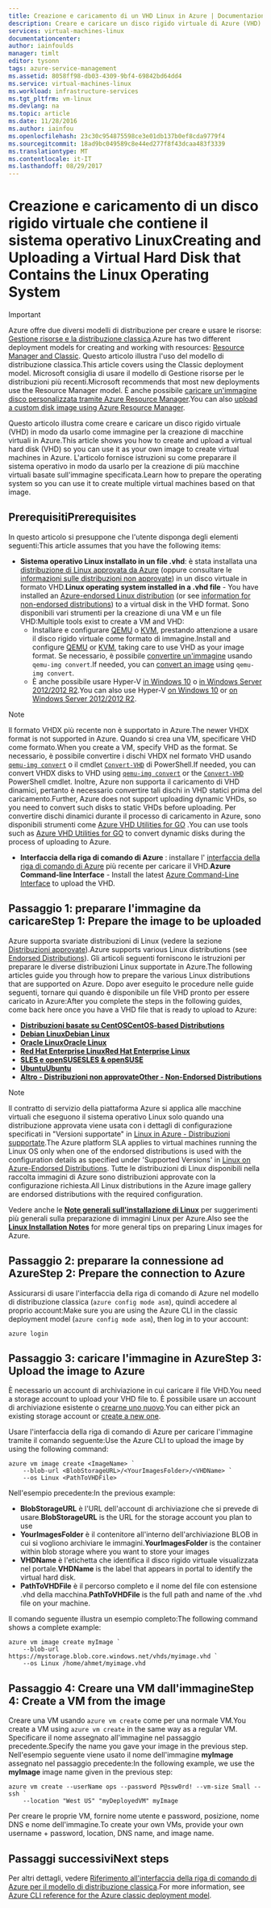 ```yaml
---
title: Creazione e caricamento di un VHD Linux in Azure | Documentazione Microsoft
description: Creare e caricare un disco rigido virtuale di Azure (VHD) contenente il sistema operativo Linux con il modello di distribuzione classica
services: virtual-machines-linux
documentationcenter: 
author: iainfoulds
manager: timlt
editor: tysonn
tags: azure-service-management
ms.assetid: 8058ff98-db03-4309-9bf4-69842bd64dd4
ms.service: virtual-machines-linux
ms.workload: infrastructure-services
ms.tgt_pltfrm: vm-linux
ms.devlang: na
ms.topic: article
ms.date: 11/28/2016
ms.author: iainfou
ms.openlocfilehash: 23c30c954875598ce3e01db137b0ef8cda9779f4
ms.sourcegitcommit: 18ad9bc049589c8e44ed277f8f43dcaa483f3339
ms.translationtype: MT
ms.contentlocale: it-IT
ms.lasthandoff: 08/29/2017
---
```

# <a name="creating-and-uploading-a-virtual-hard-disk-that-contains-the-linux-operating-system"></a><span data-ttu-id="c1cf6-103">Creazione e caricamento di un disco rigido virtuale che contiene il sistema operativo Linux</span><span class="sxs-lookup"><span data-stu-id="c1cf6-103">Creating and Uploading a Virtual Hard Disk that Contains the Linux Operating System</span></span>
> [!IMPORTANT] 
> <span data-ttu-id="c1cf6-104">Azure offre due diversi modelli di distribuzione per creare e usare le risorse: [Gestione risorse e la distribuzione classica](../../../resource-manager-deployment-model.md).</span><span class="sxs-lookup"><span data-stu-id="c1cf6-104">Azure has two different deployment models for creating and working with resources: [Resource Manager and Classic](../../../resource-manager-deployment-model.md).</span></span> <span data-ttu-id="c1cf6-105">Questo articolo illustra l'uso del modello di distribuzione classica.</span><span class="sxs-lookup"><span data-stu-id="c1cf6-105">This article covers using the Classic deployment model.</span></span> <span data-ttu-id="c1cf6-106">Microsoft consiglia di usare il modello di Gestione risorse per le distribuzioni più recenti.</span><span class="sxs-lookup"><span data-stu-id="c1cf6-106">Microsoft recommends that most new deployments use the Resource Manager model.</span></span> <span data-ttu-id="c1cf6-107">È anche possibile [caricare un'immagine disco personalizzata tramite Azure Resource Manager](../upload-vhd.md?toc=%2fazure%2fvirtual-machines%2flinux%2ftoc.json).</span><span class="sxs-lookup"><span data-stu-id="c1cf6-107">You can also [upload a custom disk image using Azure Resource Manager](../upload-vhd.md?toc=%2fazure%2fvirtual-machines%2flinux%2ftoc.json).</span></span>

<span data-ttu-id="c1cf6-108">Questo articolo illustra come creare e caricare un disco rigido virtuale (VHD) in modo da usarlo come immagine per la creazione di macchine virtuali in Azure.</span><span class="sxs-lookup"><span data-stu-id="c1cf6-108">This article shows you how to create and upload a virtual hard disk (VHD) so you can use it as your own image to create virtual machines in Azure.</span></span> <span data-ttu-id="c1cf6-109">L'articolo fornisce istruzioni su come preparare il sistema operativo in modo da usarlo per la creazione di più macchine virtuali basate sull'immagine specificata.</span><span class="sxs-lookup"><span data-stu-id="c1cf6-109">Learn how to prepare the operating system so you can use it to create multiple virtual machines based on that image.</span></span> 


## <a name="prerequisites"></a><span data-ttu-id="c1cf6-110">Prerequisiti</span><span class="sxs-lookup"><span data-stu-id="c1cf6-110">Prerequisites</span></span>
<span data-ttu-id="c1cf6-111">In questo articolo si presuppone che l'utente disponga degli elementi seguenti:</span><span class="sxs-lookup"><span data-stu-id="c1cf6-111">This article assumes that you have the following items:</span></span>

* <span data-ttu-id="c1cf6-112">**Sistema operativo Linux installato in un file .vhd**: è stata installata una [distribuzione di Linux approvata da Azure](../endorsed-distros.md?toc=%2fazure%2fvirtual-machines%2flinux%2ftoc.json) (oppure consultare le [informazioni sulle distribuzioni non approvate](../create-upload-generic.md?toc=%2fazure%2fvirtual-machines%2flinux%2ftoc.json)) in un disco virtuale in formato VHD.</span><span class="sxs-lookup"><span data-stu-id="c1cf6-112">**Linux operating system installed in a .vhd file** - You have installed an [Azure-endorsed Linux distribution](../endorsed-distros.md?toc=%2fazure%2fvirtual-machines%2flinux%2ftoc.json) (or see [information for non-endorsed distributions](../create-upload-generic.md?toc=%2fazure%2fvirtual-machines%2flinux%2ftoc.json)) to a virtual disk in the VHD format.</span></span> <span data-ttu-id="c1cf6-113">Sono disponibili vari strumenti per la creazione di una VM e un file VHD:</span><span class="sxs-lookup"><span data-stu-id="c1cf6-113">Multiple tools exist to create a VM and VHD:</span></span>
  * <span data-ttu-id="c1cf6-114">Installare e configurare [QEMU](https://en.wikibooks.org/wiki/QEMU/Installing_QEMU) o [KVM](http://www.linux-kvm.org/page/RunningKVM), prestando attenzione a usare il disco rigido virtuale come formato di immagine.</span><span class="sxs-lookup"><span data-stu-id="c1cf6-114">Install and configure [QEMU](https://en.wikibooks.org/wiki/QEMU/Installing_QEMU) or [KVM](http://www.linux-kvm.org/page/RunningKVM), taking care to use VHD as your image format.</span></span> <span data-ttu-id="c1cf6-115">Se necessario, è possibile [convertire un'immagine](https://en.wikibooks.org/wiki/QEMU/Images#Converting_image_formats) usando `qemu-img convert`.</span><span class="sxs-lookup"><span data-stu-id="c1cf6-115">If needed, you can [convert an image](https://en.wikibooks.org/wiki/QEMU/Images#Converting_image_formats) using `qemu-img convert`.</span></span>
  * <span data-ttu-id="c1cf6-116">È anche possibile usare Hyper-V [in Windows 10](https://msdn.microsoft.com/virtualization/hyperv_on_windows/quick_start/walkthrough_install) o [in Windows Server 2012/2012 R2](https://technet.microsoft.com/library/hh846766.aspx).</span><span class="sxs-lookup"><span data-stu-id="c1cf6-116">You can also use Hyper-V [on Windows 10](https://msdn.microsoft.com/virtualization/hyperv_on_windows/quick_start/walkthrough_install) or [on Windows Server 2012/2012 R2](https://technet.microsoft.com/library/hh846766.aspx).</span></span>

> [!NOTE]
> <span data-ttu-id="c1cf6-117">Il formato VHDX più recente non è supportato in Azure.</span><span class="sxs-lookup"><span data-stu-id="c1cf6-117">The newer VHDX format is not supported in Azure.</span></span> <span data-ttu-id="c1cf6-118">Quando si crea una VM, specificare VHD come formato.</span><span class="sxs-lookup"><span data-stu-id="c1cf6-118">When you create a VM, specify VHD as the format.</span></span> <span data-ttu-id="c1cf6-119">Se necessario, è possibile convertire i dischi VHDX nel formato VHD usando [`qemu-img convert`](https://en.wikibooks.org/wiki/QEMU/Images#Converting_image_formats) o il cmdlet [`Convert-VHD`](https://technet.microsoft.com/library/hh848454.aspx) di PowerShell.</span><span class="sxs-lookup"><span data-stu-id="c1cf6-119">If needed, you can convert VHDX disks to VHD using [`qemu-img convert`](https://en.wikibooks.org/wiki/QEMU/Images#Converting_image_formats) or the [`Convert-VHD`](https://technet.microsoft.com/library/hh848454.aspx) PowerShell cmdlet.</span></span> <span data-ttu-id="c1cf6-120">Inoltre, Azure non supporta il caricamento di VHD dinamici, pertanto è necessario convertire tali dischi in VHD statici prima del caricamento.</span><span class="sxs-lookup"><span data-stu-id="c1cf6-120">Further, Azure does not support uploading dynamic VHDs, so you need to convert such disks to static VHDs before uploading.</span></span> <span data-ttu-id="c1cf6-121">Per convertire dischi dinamici durante il processo di caricamento in Azure, sono disponibili strumenti come [Azure VHD Utilities for GO](https://github.com/Microsoft/azure-vhd-utils-for-go) .</span><span class="sxs-lookup"><span data-stu-id="c1cf6-121">You can use tools such as [Azure VHD Utilities for GO](https://github.com/Microsoft/azure-vhd-utils-for-go) to convert dynamic disks during the process of uploading to Azure.</span></span>

* <span data-ttu-id="c1cf6-122">**Interfaccia della riga di comando di Azure** : installare l' [interfaccia della riga di comando di Azure](https://docs.microsoft.com/cli/azure/get-started-with-az-cli2) più recente per caricare il VHD.</span><span class="sxs-lookup"><span data-stu-id="c1cf6-122">**Azure Command-line Interface** - Install the latest [Azure Command-Line Interface](https://docs.microsoft.com/cli/azure/get-started-with-az-cli2) to upload the VHD.</span></span>

<span data-ttu-id="c1cf6-123"><a id="prepimage"> </a></span><span class="sxs-lookup"><span data-stu-id="c1cf6-123"><a id="prepimage"> </a></span></span>

## <a name="step-1-prepare-the-image-to-be-uploaded"></a><span data-ttu-id="c1cf6-124">Passaggio 1: preparare l'immagine da caricare</span><span class="sxs-lookup"><span data-stu-id="c1cf6-124">Step 1: Prepare the image to be uploaded</span></span>
<span data-ttu-id="c1cf6-125">Azure supporta svariate distribuzioni di Linux (vedere la sezione [Distribuzioni approvate](../endorsed-distros.md?toc=%2fazure%2fvirtual-machines%2flinux%2ftoc.json)).</span><span class="sxs-lookup"><span data-stu-id="c1cf6-125">Azure supports various Linux distributions (see [Endorsed Distributions](../endorsed-distros.md?toc=%2fazure%2fvirtual-machines%2flinux%2ftoc.json)).</span></span> <span data-ttu-id="c1cf6-126">Gli articoli seguenti forniscono le istruzioni per preparare le diverse distribuzioni Linux supportate in Azure.</span><span class="sxs-lookup"><span data-stu-id="c1cf6-126">The following articles guide you through how to prepare the various Linux distributions that are supported on Azure.</span></span> <span data-ttu-id="c1cf6-127">Dopo aver eseguito le procedure nelle guide seguenti, tornare qui quando è disponibile un file VHD pronto per essere caricato in Azure:</span><span class="sxs-lookup"><span data-stu-id="c1cf6-127">After you complete the steps in the following guides, come back here once you have a VHD file that is ready to upload to Azure:</span></span>

* <span data-ttu-id="c1cf6-128">**[Distribuzioni basate su CentOS](../create-upload-centos.md?toc=%2fazure%2fvirtual-machines%2flinux%2ftoc.json)**</span><span class="sxs-lookup"><span data-stu-id="c1cf6-128">**[CentOS-based Distributions](../create-upload-centos.md?toc=%2fazure%2fvirtual-machines%2flinux%2ftoc.json)**</span></span>
* <span data-ttu-id="c1cf6-129">**[Debian Linux](../debian-create-upload-vhd.md?toc=%2fazure%2fvirtual-machines%2flinux%2ftoc.json)**</span><span class="sxs-lookup"><span data-stu-id="c1cf6-129">**[Debian Linux](../debian-create-upload-vhd.md?toc=%2fazure%2fvirtual-machines%2flinux%2ftoc.json)**</span></span>
* <span data-ttu-id="c1cf6-130">**[Oracle Linux](../oracle-create-upload-vhd.md?toc=%2fazure%2fvirtual-machines%2flinux%2ftoc.json)**</span><span class="sxs-lookup"><span data-stu-id="c1cf6-130">**[Oracle Linux](../oracle-create-upload-vhd.md?toc=%2fazure%2fvirtual-machines%2flinux%2ftoc.json)**</span></span>
* <span data-ttu-id="c1cf6-131">**[Red Hat Enterprise Linux](../redhat-create-upload-vhd.md?toc=%2fazure%2fvirtual-machines%2flinux%2ftoc.json)**</span><span class="sxs-lookup"><span data-stu-id="c1cf6-131">**[Red Hat Enterprise Linux](../redhat-create-upload-vhd.md?toc=%2fazure%2fvirtual-machines%2flinux%2ftoc.json)**</span></span>
* <span data-ttu-id="c1cf6-132">**[SLES e openSUSE](../suse-create-upload-vhd.md?toc=%2fazure%2fvirtual-machines%2flinux%2ftoc.json)**</span><span class="sxs-lookup"><span data-stu-id="c1cf6-132">**[SLES & openSUSE](../suse-create-upload-vhd.md?toc=%2fazure%2fvirtual-machines%2flinux%2ftoc.json)**</span></span>
* <span data-ttu-id="c1cf6-133">**[Ubuntu](../create-upload-ubuntu.md?toc=%2fazure%2fvirtual-machines%2flinux%2ftoc.json)**</span><span class="sxs-lookup"><span data-stu-id="c1cf6-133">**[Ubuntu](../create-upload-ubuntu.md?toc=%2fazure%2fvirtual-machines%2flinux%2ftoc.json)**</span></span>
* <span data-ttu-id="c1cf6-134">**[Altro - Distribuzioni non approvate](../create-upload-generic.md?toc=%2fazure%2fvirtual-machines%2flinux%2ftoc.json)**</span><span class="sxs-lookup"><span data-stu-id="c1cf6-134">**[Other - Non-Endorsed Distributions](../create-upload-generic.md?toc=%2fazure%2fvirtual-machines%2flinux%2ftoc.json)**</span></span>

> [!NOTE]
> <span data-ttu-id="c1cf6-135">Il contratto di servizio della piattaforma Azure si applica alle macchine virtuali che eseguono il sistema operativo Linux solo quando una distribuzione approvata viene usata con i dettagli di configurazione specificati in "Versioni supportate" in [Linux in Azure - Distribuzioni supportate](../endorsed-distros.md?toc=%2fazure%2fvirtual-machines%2flinux%2ftoc.json).</span><span class="sxs-lookup"><span data-stu-id="c1cf6-135">The Azure platform SLA applies to virtual machines running the Linux OS only when one of the endorsed distributions is used with the configuration details as specified under 'Supported Versions' in [Linux on Azure-Endorsed Distributions](../endorsed-distros.md?toc=%2fazure%2fvirtual-machines%2flinux%2ftoc.json).</span></span> <span data-ttu-id="c1cf6-136">Tutte le distribuzioni di Linux disponibili nella raccolta immagini di Azure sono distribuzioni approvate con la configurazione richiesta.</span><span class="sxs-lookup"><span data-stu-id="c1cf6-136">All Linux distributions in the Azure image gallery are endorsed distributions with the required configuration.</span></span>
> 
> 

<span data-ttu-id="c1cf6-137">Vedere anche le **[Note generali sull'installazione di Linux](../create-upload-generic.md#general-linux-installation-notes)** per suggerimenti più generali sulla preparazione di immagini Linux per Azure.</span><span class="sxs-lookup"><span data-stu-id="c1cf6-137">Also see the **[Linux Installation Notes](../create-upload-generic.md#general-linux-installation-notes)** for more general tips on preparing Linux images for Azure.</span></span>

<span data-ttu-id="c1cf6-138"><a id="connect"> </a></span><span class="sxs-lookup"><span data-stu-id="c1cf6-138"><a id="connect"> </a></span></span>

## <a name="step-2-prepare-the-connection-to-azure"></a><span data-ttu-id="c1cf6-139">Passaggio 2: preparare la connessione ad Azure</span><span class="sxs-lookup"><span data-stu-id="c1cf6-139">Step 2: Prepare the connection to Azure</span></span>
<span data-ttu-id="c1cf6-140">Assicurarsi di usare l'interfaccia della riga di comando di Azure nel modello di distribuzione classica (`azure config mode asm`), quindi accedere al proprio account:</span><span class="sxs-lookup"><span data-stu-id="c1cf6-140">Make sure you are using the Azure CLI in the classic deployment model (`azure config mode asm`), then log in to your account:</span></span>

```azurecli
azure login
```


<span data-ttu-id="c1cf6-141"><a id="upload"> </a></span><span class="sxs-lookup"><span data-stu-id="c1cf6-141"><a id="upload"> </a></span></span>

## <a name="step-3-upload-the-image-to-azure"></a><span data-ttu-id="c1cf6-142">Passaggio 3: caricare l'immagine in Azure</span><span class="sxs-lookup"><span data-stu-id="c1cf6-142">Step 3: Upload the image to Azure</span></span>
<span data-ttu-id="c1cf6-143">È necessario un account di archiviazione in cui caricare il file VHD.</span><span class="sxs-lookup"><span data-stu-id="c1cf6-143">You need a storage account to upload your VHD file to.</span></span> <span data-ttu-id="c1cf6-144">È possibile usare un account di archiviazione esistente o [crearne uno nuovo](../../../storage/common/storage-create-storage-account.md).</span><span class="sxs-lookup"><span data-stu-id="c1cf6-144">You can either pick an existing storage account or [create a new one](../../../storage/common/storage-create-storage-account.md).</span></span>

<span data-ttu-id="c1cf6-145">Usare l'interfaccia della riga di comando di Azure per caricare l'immagine tramite il comando seguente:</span><span class="sxs-lookup"><span data-stu-id="c1cf6-145">Use the Azure CLI to upload the image by using the following command:</span></span>

```azurecli
azure vm image create <ImageName> `
    --blob-url <BlobStorageURL>/<YourImagesFolder>/<VHDName> `
    --os Linux <PathToVHDFile>
```

<span data-ttu-id="c1cf6-146">Nell'esempio precedente:</span><span class="sxs-lookup"><span data-stu-id="c1cf6-146">In the previous example:</span></span>

* <span data-ttu-id="c1cf6-147">**BlobStorageURL** è l'URL dell'account di archiviazione che si prevede di usare.</span><span class="sxs-lookup"><span data-stu-id="c1cf6-147">**BlobStorageURL** is the URL for the storage account you plan to use</span></span>
* <span data-ttu-id="c1cf6-148">**YourImagesFolder** è il contenitore all'interno dell'archiviazione BLOB in cui si vogliono archiviare le immagini.</span><span class="sxs-lookup"><span data-stu-id="c1cf6-148">**YourImagesFolder** is the container within blob storage where you want to store your images</span></span>
* <span data-ttu-id="c1cf6-149">**VHDName** è l'etichetta che identifica il disco rigido virtuale visualizzata nel portale.</span><span class="sxs-lookup"><span data-stu-id="c1cf6-149">**VHDName** is the label that appears in portal to identify the virtual hard disk.</span></span>
* <span data-ttu-id="c1cf6-150">**PathToVHDFile** è il percorso completo e il nome del file con estensione .vhd della macchina.</span><span class="sxs-lookup"><span data-stu-id="c1cf6-150">**PathToVHDFile** is the full path and name of the .vhd file on your machine.</span></span>

<span data-ttu-id="c1cf6-151">Il comando seguente illustra un esempio completo:</span><span class="sxs-lookup"><span data-stu-id="c1cf6-151">The following command shows a complete example:</span></span>

```azurecli
azure vm image create myImage `
    --blob-url https://mystorage.blob.core.windows.net/vhds/myimage.vhd `
    --os Linux /home/ahmet/myimage.vhd
```

## <a name="step-4-create-a-vm-from-the-image"></a><span data-ttu-id="c1cf6-152">Passaggio 4: Creare una VM dall'immagine</span><span class="sxs-lookup"><span data-stu-id="c1cf6-152">Step 4: Create a VM from the image</span></span>
<span data-ttu-id="c1cf6-153">Creare una VM usando `azure vm create` come per una normale VM.</span><span class="sxs-lookup"><span data-stu-id="c1cf6-153">You create a VM using `azure vm create` in the same way as a regular VM.</span></span> <span data-ttu-id="c1cf6-154">Specificare il nome assegnato all'immagine nel passaggio precedente.</span><span class="sxs-lookup"><span data-stu-id="c1cf6-154">Specify the name you gave your image in the previous step.</span></span> <span data-ttu-id="c1cf6-155">Nell'esempio seguente viene usato il nome dell'immagine **myImage** assegnato nel passaggio precedente:</span><span class="sxs-lookup"><span data-stu-id="c1cf6-155">In the following example, we use the **myImage** image name given in the previous step:</span></span>

```azurecli
azure vm create --userName ops --password P@ssw0rd! --vm-size Small --ssh `
    --location "West US" "myDeployedVM" myImage
```

<span data-ttu-id="c1cf6-156">Per creare le proprie VM, fornire nome utente e password, posizione, nome DNS e nome dell'immagine.</span><span class="sxs-lookup"><span data-stu-id="c1cf6-156">To create your own VMs, provide your own username + password, location, DNS name, and image name.</span></span>

## <a name="next-steps"></a><span data-ttu-id="c1cf6-157">Passaggi successivi</span><span class="sxs-lookup"><span data-stu-id="c1cf6-157">Next steps</span></span>
<span data-ttu-id="c1cf6-158">Per altri dettagli, vedere [Riferimento all'interfaccia della riga di comando di Azure per il modello di distribuzione classica](https://docs.microsoft.com/cli/azure/get-started-with-az-cli2).</span><span class="sxs-lookup"><span data-stu-id="c1cf6-158">For more information, see [Azure CLI reference for the Azure classic deployment model](https://docs.microsoft.com/cli/azure/get-started-with-az-cli2).</span></span>

[Step 1: Prepare the image to be uploaded]:#prepimage
[Step 2: Prepare the connection to Azure]:#connect
[Step 3: Upload the image to Azure]:#upload

